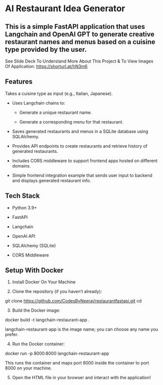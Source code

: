 # AI Restaurant Idea Generator 

## This is a simple FastAPI application that uses Langchain and OpenAI GPT to generate creative restaurant names and menus based on a cuisine type provided by the user.

See Slide Deck To Understand More About This Project & To View Images Of Application: https://shorturl.at/hN3m6

## Features
Takes a cuisine type as input (e.g., Italian, Japanese).

- Uses Langchain chains to:

  - Generate a unique restaurant name.

  - Generate a corresponding menu for that restaurant.

- Saves generated restaurants and menus in a SQLite database using SQLAlchemy.

- Provides API endpoints to create restaurants and retrieve history of generated restaurants.

- Includes CORS middleware to support frontend apps hosted on different domains.

- Simple frontend integration example that sends user input to backend and displays generated restaurant info.

## Tech Stack

- Python 3.9+

- FastAPI

- Langchain

- OpenAI API

- SQLAlchemy (SQLite)

- CORS Middleware

## Setup With Docker

1. Install Docker On Your Machine

2. Clone the repository (if you haven’t already):

git clone https://github.com/CodesByNeeraj/restaurantfastapi.git
cd <your-repo-folder>

3. Build the Docker image:

docker build -t langchain-restaurant-app .

langchain-restaurant-app is the image name; you can choose any name you prefer.

4. Run the Docker container:

docker run -p 8000:8000 langchain-restaurant-app

This runs the container and maps port 8000 inside the container to port 8000 on your machine.

5. Open the HTML file in your browser and interact with the application!

